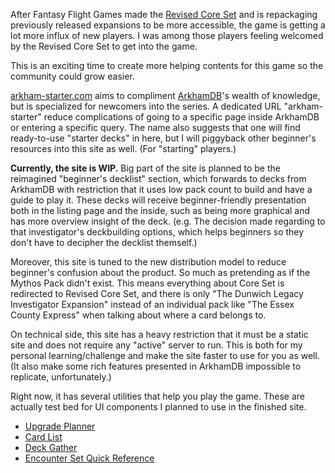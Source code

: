 After Fantasy Flight Games made the [Revised Core Set](https://www.fantasyflightgames.com/en/products/arkham-horror-the-card-game/) and is repackaging previously released expansions to be more accessible, the game is getting a lot more influx of new players. I was among those players feeling welcomed by the Revised Core Set to get into the game.

This is an exciting time to create more helping contents for this game so the community could grow easier.

[arkham-starter.com](/) aims to compliment [ArkhamDB](https://arkhamdb.com/)'s wealth of knowledge, but is specialized for newcomers into the series. A dedicated URL "arkham-starter" reduce complications of going to a specific page inside ArkhamDB or entering a specific query. The name also suggests that one will find ready-to-use "starter decks" in here, but I will piggyback other beginner's resources into this site as well. (For "starting" players.)

**Currently, the site is WIP.** Big part of the site is planned to be the reimagined "beginner's decklist" section, which forwards to decks from ArkhamDB with restriction that it uses low pack count to build and have a guide to play it. These decks will receive beginner-friendly presentation both in the listing page and the inside, such as being more graphical and has more overview insight of the deck. (e.g. The decision made regarding to that investigator's deckbuilding options, which helps beginners so they don't have to decipher the decklist themself.)

Moreover, this site is tuned to the new distribution model to reduce beginner's confusion about the product. So much as pretending as if the Mythos Pack didn't exist. This means everything about Core Set is redirected to Revised Core Set, and there is only "The Dunwich Legacy Investigator Expansion" instead of an individual pack like "The Essex County Express" when talking about where a card belongs to.

On technical side, this site has a heavy restriction that it must be a static site and does not require any "active" server to run. This is both for my personal learning/challenge and make the site faster to use for you as well. (It also make some rich features presented in ArkhamDB impossible to replicate, unfortunately.)

Right now, it has several utilities that help you play the game. These are actually test bed for UI components I planned to use in the finished site.

- [Upgrade Planner](/tool/upgrade)
- [Card List](/tool/list)
- [Deck Gather](/tool/gather)
- [Encounter Set Quick Reference](/tool/encounter)